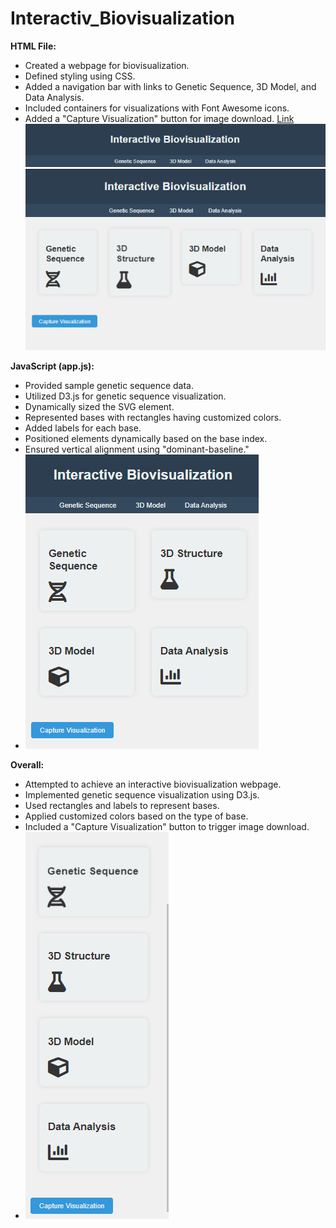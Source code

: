 # Interactiv_Biovisualization
**HTML File:**
- Created a webpage for biovisualization.
- Defined styling using CSS.
- Added a navigation bar with links to Genetic Sequence, 3D Model, and Data Analysis.
- Included containers for visualizations with Font Awesome icons.
- Added a "Capture Visualization" button for image download.
[Link](http://127.0.0.1:3000/Visualization/.html)
![image](https://github.com/Rachel2705/Interactiv_Biovisualization/blob/main/2.PNG)
![image](https://github.com/Rachel2705/Interactiv_Biovisualization/blob/main/.PNG)



**JavaScript (app.js):**
- Provided sample genetic sequence data.
- Utilized D3.js for genetic sequence visualization.
- Dynamically sized the SVG element.
- Represented bases with rectangles having customized colors.
- Added labels for each base.
- Positioned elements dynamically based on the base index.
- Ensured vertical alignment using "dominant-baseline."
- ![image](https://github.com/Rachel2705/Interactiv_Biovisualization/blob/main/4.PNG)

**Overall:**
- Attempted to achieve an interactive biovisualization webpage.
- Implemented genetic sequence visualization using D3.js.
- Used rectangles and labels to represent bases.
- Applied customized colors based on the type of base.
- Included a "Capture Visualization" button to trigger image download.
- ![image](https://github.com/Rachel2705/Interactiv_Biovisualization/blob/main/3.PNG)
